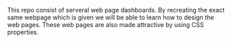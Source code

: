 This repo consist of serveral web page dashboards.
By recreating the exact same webpage which is given we will be able to learn how to design the web pages.
These web pages are also made attractive by using CSS properties.
